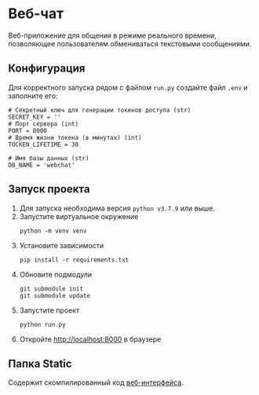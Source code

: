 # Веб-чат
Веб-приложение для общения в режиме реального времени, позволяющее пользователям обмениваться текстовыми сообщениями.

## Конфигурация
Для корректного запуска рядом с файлом `run.py` создайте файл `.env` и заполните его:
```
# Секретный ключ для генерации токенов доступа (str)
SECRET_KEY = ''
# Порт сервера (int)
PORT = 8000 
# Время жизни токена (в минутах) (int)
TOCKEN_LIFETIME = 30

# Имя базы данных (str)
DB_NAME = 'webchat'

```

## Запуск проекта
1. Для запуска необходима версия `python v3.7.9` или выше. 
2. Запустите виртуальное окружение 
   ```
   python -m venv venv
   ```
3. Установите зависимости
   ```
   pip install -r requirements.txt
   ```
5. Обновите подмодули
   ```
   git submodule init
   git submodule update
   ```
7. Запустите проект
   ```
   python run.py
   ```
8. Откройте [http://localhost:8000](http://localhost:8000/) в браузере

## Папка Static
Содержит скомпилированный код [веб-интерфейса](https://github.com/alekslob/web_chat_front). 
